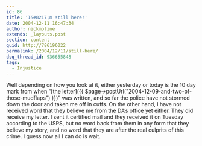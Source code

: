 ```yaml
---
id: 86
title: 'I&#8217;m still here!'
date: 2004-12-11 16:47:34
author: nickmoline
extends: _layouts.post
section: content
guid: http://786196022
permalink: /2004/12/11/still-here/
dsq_thread_id: 936655848
tags:
  - Injustice
---
```

Well depending on how you look at it, either yesterday or today is the 10 day mark from when &#8220;[the letter]({{ $page->postUrl("2004-12-09-and-two-of-those-mudflaps") }})&#8221; was written, and so far the police have not stormed down the door and taken me off in cuffs. On the other hand, I have not received word that they believe me from the DA&#8217;s office yet either. They did receive my letter. I sent it certified mail and they received it on Tuesday according to the USPS, but no word back from them in any form that they believe my story, and no word that they are after the real culprits of this crime. I guess now all I can do is wait.
